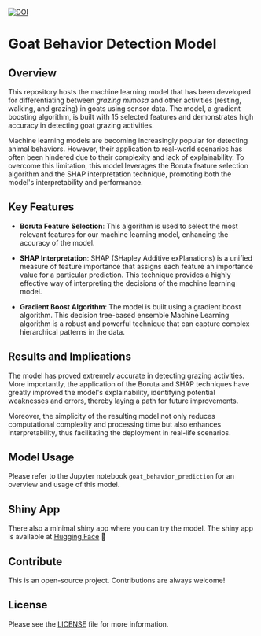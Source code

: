 [![DOI](https://zenodo.org/badge/666764274.svg)](https://zenodo.org/badge/latestdoi/666764274)


# Goat Behavior Detection Model

## Overview

This repository hosts the machine learning model that has been developed for differentiating between *grazing mimosa* and other activities (resting, walking, and grazing) in goats using sensor data. The model, a gradient boosting algorithm, is built with 15 selected features and demonstrates high accuracy in detecting goat grazing activities.

Machine learning models are becoming increasingly popular for detecting animal behaviors. However, their application to real-world scenarios has often been hindered due to their complexity and lack of explainability. To overcome this limitation, this model leverages the Boruta feature selection algorithm and the SHAP interpretation technique, promoting both the model's interpretability and performance.

## Key Features

-   **Boruta Feature Selection**: This algorithm is used to select the most relevant features for our machine learning model, enhancing the accuracy of the model.

-   **SHAP Interpretation**: SHAP (SHapley Additive exPlanations) is a unified measure of feature importance that assigns each feature an importance value for a particular prediction. This technique provides a highly effective way of interpreting the decisions of the machine learning model.

-   **Gradient Boost Algorithm**: The model is built using a gradient boost algorithm. This decision tree-based ensemble Machine Learning algorithm is a robust and powerful technique that can capture complex hierarchical patterns in the data.

## Results and Implications

The model has proved extremely accurate in detecting grazing activities. More importantly, the application of the Boruta and SHAP techniques have greatly improved the model's explainability, identifying potential weaknesses and errors, thereby laying a path for future improvements.

Moreover, the simplicity of the resulting model not only reduces computational complexity and processing time but also enhances interpretability, thus facilitating the deployment in real-life scenarios.

## Model Usage

Please refer to the Jupyter notebook `goat_behavior_prediction` for an overview and usage of this model.

## Shiny App

There also a minimal shiny app where you can try the model.
The shiny app is available at [Hugging Face](https://huggingface.co/spaces/harpomaxx/goat-behavior) 🤗

## Contribute

This is an open-source project. Contributions are always welcome!

## License

Please see the [LICENSE](./LICENSE) file for more information.
